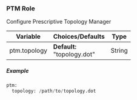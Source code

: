
### PTM Role

Configure Prescriptive Topology Manager

Variable | Choices/Defaults | Type
--- | --- | ---
ptm.topology|__Default:__<br>"topology.dot"|String

##### Example 

```python
ptm:
  topology: /path/to/topology.dot
```
